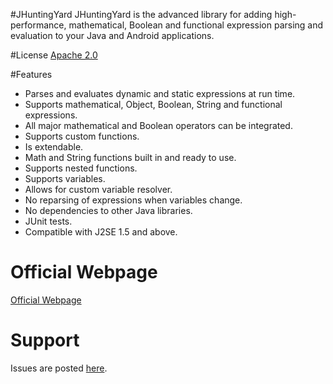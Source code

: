 #JHuntingYard
JHuntingYard is the advanced library for adding high-performance, mathematical, Boolean and functional expression parsing and evaluation to your Java and Android applications. 

#License
[Apache 2.0](http://www.apache.org/licenses/LICENSE-2.0)

#Features
   * Parses and evaluates dynamic and static expressions at run time.
   * Supports mathematical, Object, Boolean, String and functional expressions.
   * All major mathematical and Boolean operators can be integrated.
   * Supports custom functions.
   * Is extendable.
   * Math and String functions built in and ready to use.
   * Supports nested functions.
   * Supports variables.
   * Allows for custom variable resolver.
   * No reparsing of expressions when variables change.
   * No dependencies to other Java libraries.
   * JUnit tests.
   * Compatible with J2SE 1.5 and above.

# Official Webpage
[Official Webpage](https://www.open-software-solutions.ch)

# Support
Issues are posted [here](https://github.com/OpenSoftwareSolutions/jhuntingyard/issues).
